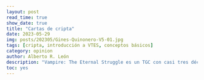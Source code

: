 ```yaml
---
layout: post
read_time: true
show_date: true
title: "Cartas de cripta"
date: 2023-05-29
img: posts/202305/Gines-Quinonero-V5-01.jpg
tags: [cripta, introducción a VTES, conceptos básicos]
category: opinion
author: Alberto R. León
description: "Vampire: The Eternal Struggle es un TGC con casi tres décadas de existencia. El objetivo es hacerse del control del mundo moviendo a tus siervos de la mejor manera y evitando sucumbir al poder de los otros jugadores."
toc: yes
---
```

